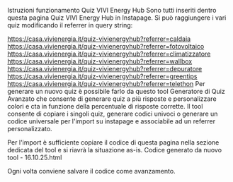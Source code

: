 Istruzioni funzionamento Quiz VIVI Energy Hub
Sono tutti inseriti dentro questa pagina Quiz VIVI Energy Hub in Instapage. Si può raggiungere i vari quiz modificando il referrer in query string:

https://casa.vivienergia.it/quiz-vivienergyhub?referrer=caldaia
https://casa.vivienergia.it/quiz-vivienergyhub?referrer=fotovoltaico
https://casa.vivienergia.it/quiz-vivienergyhub?referrer=climatizzatore
https://casa.vivienergia.it/quiz-vivienergyhub?referrer=wallbox
https://casa.vivienergia.it/quiz-vivienergyhub?referrer=depuratore
https://casa.vivienergia.it/quiz-vivienergyhub?referrer=greentips
https://casa.vivienergia.it/quiz-vivienergyhub?referrer=telethon
Per generare un nuovo quiz è possibile farlo da questo tool Generatore di Quiz Avanzato che consente di generare quiz a più risposte e personalizzare colori e cta in funzione della percentuale di risposte corrette. Il tool consente di copiare i singoli quiz, generare codici univoci o generare un codice universale per l'import su instapage e associabile ad un referrer personalizzato.

Per l'import è sufficiente copiare il codice di questa pagina nella sezione dedicata del tool e si riavrà la situazione as-is. Codice generato da nuovo tool - 16.10.25.html

Ogni volta conviene salvare il codice come avanzamento.
